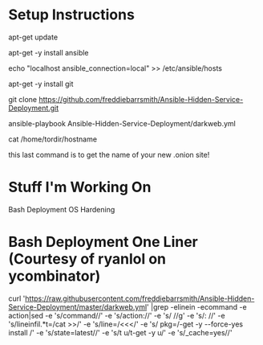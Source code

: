 Setup Instructions
===================================
apt-get update


apt-get -y install ansible

echo "localhost ansible_connection=local" >> /etc/ansible/hosts 


apt-get -y install git

git clone https://github.com/freddiebarrsmith/Ansible-Hidden-Service-Deployment.git

ansible-playbook Ansible-Hidden-Service-Deployment/darkweb.yml


cat /home/tordir/hostname 

this last command is to get the name of your new .onion site!

Stuff I'm Working On
===================================

Bash Deployment
OS Hardening

Bash Deployment One Liner (Courtesy of ryanlol on ycombinator)
===================================
  curl 'https://raw.githubusercontent.com/freddiebarrsmith/Ansible-Hidden-Service-Deployment/master/darkweb.yml' |grep -elinein -ecommand -e action|sed -e 's/command//' -e 's/action://' -e 's/  //g' -e 's/: //' -e 's/lineinfil.*t=/cat >>/' -e 's/line=/<<</' -e 's/ pkg=/-get -y --force-yes install /' -e 's/state=latest//' -e 's/t u/t-get -y u/' -e 's/_cache=yes//'
